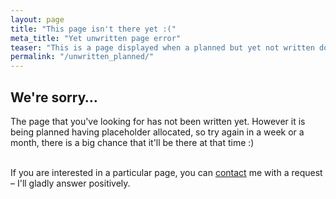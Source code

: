 ```yaml
---
layout: page
title: "This page isn't there yet :("
meta_title: "Yet unwritten page error"
teaser: "This is a page displayed when a planned but yet not written document has been requested."
permalink: "/unwritten_planned/"
---
```



<h2>We're sorry…</h2>

<p>The page that you've looking for has not been written yet.
However it is being planned having placeholder allocated, so try
again in a week or a month, there is a big chance that it'll be
there at that time :)

<br/>
<br/>

If you are interested in a particular page, you can <a
href='mailto:sgniazdowski@gmail.com'>contact</a> me with a request
– I'll gladly answer positively.

</p>
 
